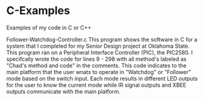 # C-Examples
Examples of my code in C or C++

Follower-Watchdog-Controller.c
This program shows the software in C for a system that I completed for my Senior Design project at Oklahoma State. This program ran on a Peripheral Interface Controller (PIC), the PIC2580. I specifcally wrote the code for lines 9 - 298 with all method's labeled as "Chad's method and code" in the comments.
This code indicates to the main platform that the user wnats to operate in "Watchdog" or "Follower" mode based on the switch input.
Each mode results in different LED outputs for the user to know the current mode while IR signal outputs and XBEE outputs communicate with the main platform.
